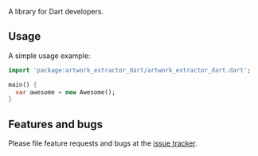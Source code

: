 A library for Dart developers.

## Usage

A simple usage example:

```dart
import 'package:artwork_extractor_dart/artwork_extractor_dart.dart';

main() {
  var awesome = new Awesome();
}
```

## Features and bugs

Please file feature requests and bugs at the [issue tracker][tracker].

[tracker]: http://example.com/issues/replaceme
